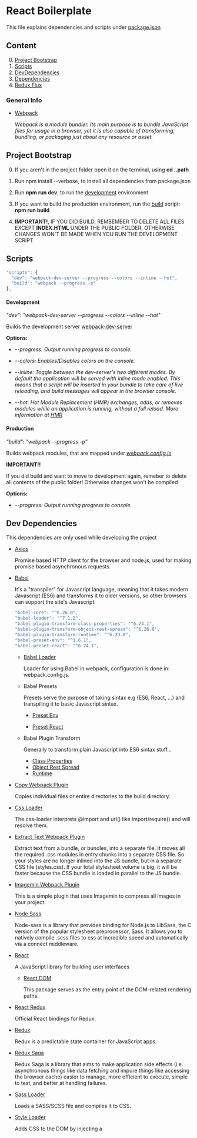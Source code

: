 # React Boilerplate

This file explains dependencies and scripts under [package.json](package.json)

## Content

0. [Project Bootstrap](#project-bootstrap)
1. [Scripts](#scripts)
2. [DevDependencies](#dev-dependencies)
3. [Dependencies](#dependencies)
4. [Redux Flux](#redux)


### General Info

 * [Webpack](https://webpack.js.org/concepts/)
  
    *Webpack is a module bundler. Its main purpose is to bundle JavaScript files for usage in a browser, yet it is also capable of           transforming, bundling, or packaging just about any resource or asset.*

## Project Bootstrap
  
  0. If you aren't in the project folder open it on the terminal, using **cd ..path**
  
  1. Run npm install --verbose, to install all dependencies from package.json
  
  2. Run **npm run dev**, to run the [development](#development) environment
  
  3. If you want to build the production environment, run the [build](#production) script: **npm run build**
  
  4. **IMPORTANT!**, IF YOU DID BUILD, REMBEMBER TO DELETE ALL FILES EXCEPT **INDEX.HTML** UNDER THE PUBLIC FOLDER, OTHERWISE CHANGES WON'T BE MADE WHEN YOU RUN THE DEVELOPMENT SCRIPT

## Scripts

```javascript
"scripts": {
  "dev": "webpack-dev-server --progress --colors --inline --hot",
  "build": "webpack --progress -p"
},
```

 #### Development

  *"dev": "webpack-dev-server --progress --colors --inline --hot"*
  
  Builds the development server [webpack-dev-server](https://webpack.js.org/configuration/dev-server/)
   
  **Options:**
  
 * *--progress: Output running progress to console.*
  
 * *--colors: Enables/Disables colors on the console.*
  
*  *--inline: Toggle between the dev-server's two different modes. By default the application will be served with inline mode enabled. This means that a script will be inserted in your bundle to take care of live reloading, and build messages will appear in the browser console.*
            
* *--hot: Hot Module Replacement (HMR) exchanges, adds, or removes modules while an application is running, without a full reload.
        More information at [HMR](https://webpack.js.org/concepts/hot-module-replacement/)*
        

#### Production

  *"build": "webpack --progress -p"*
  
  Builds webpack modules, that are mapped under *[webpack.config.js](webpack.config.js)*
  
  **IMPORTANT!!**
  
   If you did build and want to move to development again, remeber to delete all contents of the public folder! Otherwise changes won't be compiled
 
  **Options:**
  
  * *--progress: Output running progress to console.*
  
  
## Dev Dependencies

  This dependencies are only used while developing the project
  
  * [Axios](https://github.com/axios/axios)
  
      Promise based HTTP client for the browser and node.js, used for making promise based asynchronous requests.
  
  * [Babel](https://babeljs.io/)
  
      It's a "transpiler" for Javascript language, meaning that it takes modern Javascript (ES6) and transforms it to older versions, so      other browsers can support the site's Javascript.
  
    ```javascript
    "babel-core": "^6.26.0",
    "babel-loader": "^7.1.2",
    "babel-plugin-transform-class-properties": "^6.24.1",
    "babel-plugin-transform-object-rest-spread": "^6.26.0",
    "babel-plugin-transform-runtime": "^6.23.0",
    "babel-preset-env": "^1.6.1",
    "babel-preset-react": "^6.24.1",
    ```
    
     * [Babel Loader](https://github.com/babel/babel-loader)
        
        Loader for using Babel in webpack, configuration is done in: webpack.config.js.
      
     * Babel Presets
       
       Presets serve the purpose of taking sintax e.g (ES6, React, ...) and transpiling it to basic Javascript sintax.
       
       * [Preset Env](https://github.com/babel/babel/tree/master/packages/babel-preset-env)
       
       * [Preset React](https://babeljs.io/docs/plugins/preset-react/)
       
     * Babel Plugin Transform
       
       Generally to transform plain Javascript into ES6 sintax stuff...
       
       * [Class Properties](https://babeljs.io/docs/plugins/transform-class-properties/)
       * [Object Rest Spread](https://babeljs.io/docs/plugins/transform-object-rest-spread/)
       * [Runtime](https://www.npmjs.com/package/babel-plugin-transform-runtime)
         
       
* [Copy Webpack Plugin](https://github.com/webpack-contrib/copy-webpack-plugin)
  
  Copies individual files or entire directories to the build directory.
        
* [Css Loader](https://github.com/webpack-contrib/css-loader)
     
  The css-loader interprets @import and url() like import/require() and will resolve them.
        
* [Extract Text Webpack Plugin](https://github.com/webpack-contrib/extract-text-webpack-plugin)
       
  Extract text from a bundle, or bundles, into a separate file. It moves all the required .css modules in entry chunks into a    separate CSS file. So your styles are no longer inlined into the JS bundle, but in a separate CSS file (styles.css). If your total stylesheet volume is big, it will be faster because the CSS bundle is loaded in parallel to the JS bundle.
  
* [Imagemin Webpack Plugin](https://github.com/Klathmon/imagemin-webpack-plugin)
  
  This is a simple plugin that uses Imagemin to compress all images in your project.

* [Node Sass](https://github.com/sass/node-sass)

  Node-sass is a library that provides binding for Node.js to LibSass, the C version of the popular stylesheet preprocessor, Sass.
It allows you to natively compile .scss files to css at incredible speed and automatically via a connect middleware.
  
* [React](https://reactjs.org/)
  
  A JavaScript library for building user interfaces
  
  * [React DOM](https://www.npmjs.com/package/react-dom)
  
    This package serves as the entry point of the DOM-related rendering paths.
  
* [React Redux](https://github.com/reactjs/react-redux)
    
  Official React bindings for Redux.
    
 * [Redux](https://redux.js.org/)
    
   Redux is a predictable state container for JavaScript apps.
      
 * [Redux Saga](https://github.com/redux-saga/redux-saga)
  
    Redux Saga is a library that aims to make application side effects (i.e. asynchronous things like data fetching and impure things like accessing the browser cache) easier to manage, more efficient to execute, simple to test, and better at handling failures.
    
* [Sass Loader](https://github.com/webpack-contrib/sass-loader)
   
  Loads a SASS/SCSS file and compiles it to CSS.
    
 * [Style Loader](https://github.com/webpack-contrib/style-loader)
   
   Adds CSS to the DOM by injecting a <style> tag
  
 * [Webpack Dev Server](https://webpack.js.org/configuration/dev-server/)
  
    Webpack development server 
    
## Dependencies

  This are needed dependencies on production
  
  * [Boostrap](https://getbootstrap.com/)
    
    Bootstrap is an open source toolkit for developing with HTML, CSS, and JS. Quickly prototype your ideas or build your entire app with our Sass variables and mixins, responsive grid system, extensive prebuilt components, and powerful plugins built on jQuery.

  * [React Router Dom](https://reacttraining.com/react-router/web)
    
    Manages application routing, see the docs for more info.
    
  * [React Router Redux](https://github.com/reactjs/react-router-redux)
  
    You're a smart person. You use Redux to manage your application state. You use React Router to do routing. Good boi. But the two libraries don't coordinate. You want to do time travel with your application state, but React Router doesn't navigate between pages when you replay actions. It controls an important part of application state: the URL.
  
  * [Reacstrap](http://reactstrap.github.io/)
  
    Stateless React Components for Bootstrap 4.
    
  * [Redux Form](https://redux-form.com/7.2.0/docs/gettingstarted.md/)
  
    A library to manage redux's incoming form data. The docuemntation explains about Redux flux, and redux-form usage. Examples about it will be generated in the future.
    
  * [Redux Logger](https://github.com/evgenyrodionov/redux-logger)
    
    LogRocket is a production Redux logging tool that lets you replay problems as if they happened in your own browser. Instead of guessing why errors happen, or asking users for screenshots and log dumps, LogRocket lets you replay Redux actions + state, network requests, console logs, and see a video of what the user saw.

## Redux

  Redux is a predictable state container for JavaScript apps (Not to be confused with a WordPress framework – Redux Framework.) It helps you write applications that behave consistently, run in different environments (client, server, and native), and are easy to test. On top of that, it provides a great developer experience, such as live code editing combined with a time traveling debugger. See more under redux [documentation](https://redux.js.org/). [This tutorial](https://egghead.io/courses/getting-started-with-redux) can help you achieve some redux basic understanding, it's from redux's co-creator Dan Abramov, and it's free.
  
### Redux flux: a basic tutorial (PT-BR)

 1. Identificar a necessidade de um método, em um [componente](src/components/ListUsers/ListUsers.js), ex: buscar algum dado, adicionar usuário
 
 2. Criar o [método](src/components/ListUsers/ListUsers.js) e dispara-lo através de um handle, ex: onClick, onChange (fazendo o dispatch)
    ```react
      addUser = (e) => {
          e.preventDefault()
          const { dispatch } = this.props //dispatch
          dispatch({
              type: 'ADD_USER_REQUEST',
              payload: {
                  user: {
                      email: 'dicrocs@amil.com',
                      name: 'Dicrocs'
                  }
              }
          })
      }

      render(){
        return {
        .
        .
        .
           <Button onClick={this.addUser}> // chamar o metodo addUser
            Add User
           </Button>
        }
      }  
    ```     
    
  3. [Importar](src/components/ListUsers/ListUsers.js) o react-redux connect **import { connect } from 'react-redux'**

  4. Mapear o estado do [componente](src/components/ListUsers/ListUsers.js)
      ```react
        function mapStateToProps(state) {
          return {
            users: state.users
          }
        }      
       ```
      
  5. Fazer o connect no [componente](src/components/ListUsers/ListUsers.js)
       ```react
        export default connect(mapStateToProps)(ListUsers)
       ```

  6. Criar uma função no [service](src/services/users.js)
      ```react
        static getUsers() {
          return Api.get('/users');
        }
       ```

  7. Criação do [reducer](src/redux/reducers/users.js)
     ```react
      case 'FETCH_USERS_REQUEST':
        return {
          ...state,
          users: {
            ...state.users,
            isLoading: true
          }
        }
       ```

  8. Criar um [effect](src/redux/effects/users/sagas.js) do saga
      ```react
          function* addUser(action) {
              try {
                  const { user } = action.payload;
                  const myUser = yield call(UsersService.postUser, user);

                  yield put({ type: "ADD_USER_SUCCESS", user: myUser.data })
              } catch (e) {
                  yield put({ type: "ADD_USER_FAILURE", message: e.message })
              }
            }

            // here we can pass an array of sagas to export to the rootSagas
            export const userSagas = [
                takeEvery("ADD_USER_REQUEST", addUser),
                .
                .
                .
                any new function goes here
            ];

      ```
  
  9. Fazer o loop do objeto retornado através de um método no [componente](src/components/ListUsers/ListUsers.js) (os dados serão retornados nas props do componente)
      ```react
      renderUsers = () => {
            const { users } = this.props; // mesma coisa que const user = this.props.user, pega os dados do redux nas props com o método                                           // mapStateToProps
            if (users.users.isLoading) {
                return <tr><td>Loading...</td></tr>
            }

            return users.users.items.map((val, index) => {
                return (
                    <tr key={index}>
                        <td>{val.name}</td>
                        <td>{val.email}</td>
                        {/* <td>{val.phone}</td>
                        <td>{val.website}</td>
                        <td>{val.company.name}</td> */}
                    </tr>
                )
            });
        }
      ```
 10. Pronto
  



